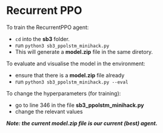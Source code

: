 # Recurrent PPO

To train the RecurrentPPO agent:

- `cd` into the **sb3** folder.
- run `python3 sb3_ppolstm_minihack.py`
- This will generate a **model.zip** file in the same diretory.

To evaluate and visualise the model in the environment:

- ensure that there is a **model.zip** file already
- run `python3 sb3_ppolstm_minihack.py --eval`

To change the hyperparameters (for training):

- go to line 346 in the file **sb3_ppolstm_minihack.py**
- change the relevant values

**_Note: the current model.zip file is our current (best) agent._**
